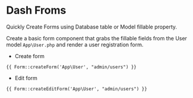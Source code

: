 # Dash Froms

Quickly Create Forms using Database table or Model fillable property.

Create a basic form component that grabs the fillable fields from the User model `App\User.php` and render a user registration form.   

- Create form

```blade
{{ Form::createForm('App\User', "admin/users") }}
```

- Edit form 

```blade
{{ Form::createEditForm('App\User', "admin/users") }}
```

